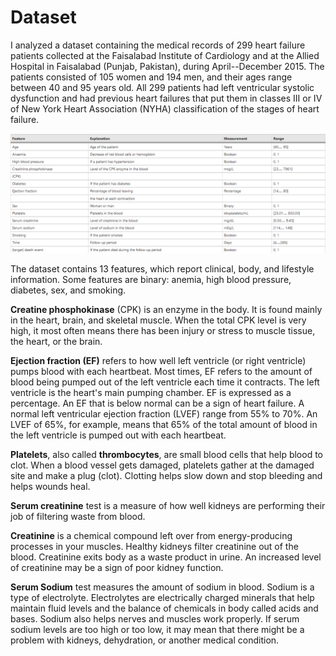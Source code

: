 # Dataset

I analyzed a dataset containing the medical records of 299 heart failure patients collected at the Faisalabad Institute of Cardiology and at the Allied Hospital in Faisalabad (Punjab, Pakistan), during April--December 2015. The patients consisted of 105 women and 194 men, and their ages range between 40 and 95 years old. All 299 patients had left ventricular systolic dysfunction and had previous heart failures that put them in classes III or IV of New York Heart Association (NYHA) classification of the stages of heart failure.

![Dataset](/Images/image4.png)

The dataset contains 13 features, which report clinical, body, and lifestyle information. Some features are binary: anemia, high blood pressure, diabetes, sex, and smoking.

**Creatine phosphokinase** (CPK) is an enzyme in the body. It is found mainly in the heart, brain, and skeletal muscle. When the total CPK level is very high, it most often means there has been injury or stress to muscle tissue, the heart, or the brain.

**Ejection fraction (EF)** refers to how well left ventricle (or right ventricle) pumps blood with each heartbeat. Most times, EF refers to the amount of blood being pumped out of the left ventricle each time it contracts. The left ventricle is the heart\'s main pumping chamber. EF is expressed as a percentage. An EF that is below normal can be a sign of heart failure. A normal left ventricular ejection fraction (LVEF) range from 55% to 70%. An LVEF of 65%, for example, means that 65% of the total amount of blood in the left ventricle is pumped out with each heartbeat.

**Platelets**, also called **thrombocytes**, are small blood cells that help blood to clot. When a blood vessel gets damaged, platelets gather at the damaged site and make a plug (clot). Clotting helps slow down and stop bleeding and helps wounds heal.

**Serum creatinine** test is a measure of how well kidneys are performing their job of filtering waste from blood.

**Creatinine** is a chemical compound left over from energy-producing processes in your muscles. Healthy kidneys filter creatinine out of the blood. Creatinine exits body as a waste product in urine. An increased level of creatinine may be a sign of poor kidney function.

**Serum Sodium** test measures the amount of sodium in blood. Sodium is a type of electrolyte. Electrolytes are electrically charged minerals that help maintain fluid levels and the balance of chemicals in body called acids and bases. Sodium also helps nerves and muscles work properly. If serum sodium levels are too high or too low, it may mean that there might be a problem with kidneys, dehydration, or another medical condition.

